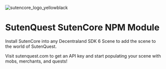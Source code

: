 ![sutencore_logo_yellowblack](https://github.com/Suten-Games/sutencore/assets/1668905/4cfb3967-1d07-4769-9ae1-11e479f7ab71)
# SutenQuest SutenCore NPM Module

Install SutenCore into any Decentraland SDK 6 Scene to add the scene to the world of SutenQuest.

Visit sutenquest.com to get an API key and start populating your scene with mobs, merchants, and quests!



